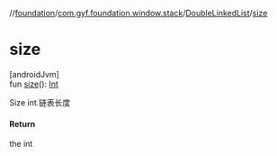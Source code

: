//[foundation](../../../index.md)/[com.gyf.foundation.window.stack](../index.md)/[DoubleLinkedList](index.md)/[size](size.md)

# size

[androidJvm]\
fun [size](size.md)(): [Int](https://kotlinlang.org/api/core/kotlin-stdlib/kotlin/-int/index.html)

Size int.链表长度

#### Return

the int